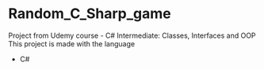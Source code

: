# Random_C_Sharp_game
Project from Udemy course - C# Intermediate: Classes, Interfaces and OOP
This project is made with the language
- C#
